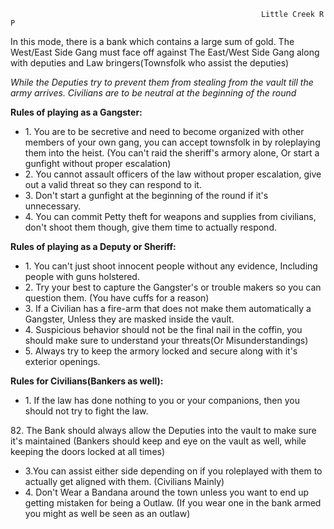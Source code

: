 `                                                        Little Creek RP`

In this mode, there is a bank which contains a large sum of gold. The
West/East Side Gang must face off against The East/West Side Gang along
with deputies and Law bringers(Townsfolk who assist the deputies)

*While the Deputies try to prevent them from stealing from the vault
till the army arrives. Civilians are to be neutral at the beginning of
the round*

**Rules of playing as a Gangster:**

  - 1\. You are to be secretive and need to become organized with other
    members of your own gang, you can accept townsfolk in by roleplaying
    them into the heist. (You can't raid the sheriff's armory alone, Or
    start a gunfight without proper escalation)
  - 2\. You cannot assault officers of the law without proper
    escalation, give out a valid threat so they can respond to it.
  - 3\. Don't start a gunfight at the beginning of the round if it's
    unnecessary.
  - 4\. You can commit Petty theft for weapons and supplies from
    civilians, don't shoot them though, give them time to actually
    respond.

**Rules of playing as a Deputy or Sheriff:**

  - 1\. You can't just shoot innocent people without any evidence,
    Including people with guns holstered.
  - 2\. Try your best to capture the Gangster's or trouble makers so you
    can question them. (You have cuffs for a reason)
  - 3\. If a Civilian has a fire-arm that does not make them
    automatically a Gangster, Unless they are masked inside the vault.
  - 4\. Suspicious behavior should not be the final nail in the coffin,
    you should make sure to understand your threats(Or
    Misunderstandings)
  - 5\. Always try to keep the armory locked and secure along with it's
    exterior openings.

**Rules for Civilians(Bankers as well):**

  - 1\. If the law has done nothing to you or your companions, then you
    should not try to fight the law.

82\. The Bank should always allow the Deputies into the vault to make
sure it's maintained (Bankers should keep and eye on the vault as well,
while keeping the doors locked at all times)

  - 3.You can assist either side depending on if you roleplayed with
    them to actually get aligned with them. (Civilians Mainly)
  - 4\. Don't Wear a Bandana around the town unless you want to end up
    getting mistaken for being a Outlaw. (If you wear one in the bank
    armed you might as well be seen as an outlaw)